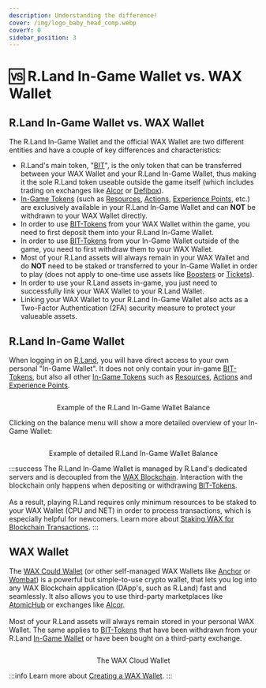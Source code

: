 ```yaml
---
description: Understanding the difference!
cover: /img/logo_baby_head_comp.webp
coverY: 0
sidebar_position: 3
---
```


# 🆚 R.Land In-Game Wallet vs. WAX Wallet

## R.Land In-Game Wallet vs. WAX Wallet

The R.Land In-Game Wallet and the official WAX Wallet are two different entities and have a couple of key differences and characteristics:

* R.Land's main token, "[BIT](/tokenomics/bit-token)", is the only token that can be transferred between your WAX Wallet and your R.Land In-Game Wallet, thus making it the sole R.Land token useable outside the game itself (which includes trading on exchanges like [Alcor](https://alcor.exchange/trade/bit-rland\_wax-eosio.token) or [Defibox](https://wax.defibox.io/marketDetail/131)).
* [In-Game Tokens](/tokenomics/in-game-tokens/) (such as [Resources](/tokenomics/in-game-tokens/resources-alloy-circuit-pixel-rgas), [Actions](/tokenomics/in-game-tokens/actions-sa-da), [Experience Points](/tokenomics/in-game-tokens/experience-points-xp), etc.) are exclusively available in your R.Land In-Game Wallet and can **NOT** be withdrawn to your WAX Wallet directly.
* In order to use [BIT-Tokens](/tokenomics/bit-token) from your WAX Wallet within the game, you need to first deposit them into your R.Land In-Game Wallet.
* In order to use [BIT-Tokens](/tokenomics/bit-token) from your In-Game Wallet outside of the game, you need to first withdraw them to your WAX Wallet.
* Most of your R.Land assets will always remain in your WAX Wallet and do **NOT** need to be staked or transferred to your In-Game Wallet in order to play (does not apply to one-time use assets like [Boosters](/nfts/boosters) or [Tickets](/nfts/tickets)).
* In order to use your R.Land assets in-game, you just need to successfully link your WAX Wallet to your R.Land Wallet.
* Linking your WAX Wallet to your R.Land In-Game Wallet also acts as a Two-Factor Authentication (2FA) security measure to protect your valueable assets.

## R.Land In-Game Wallet

When logging in on [R.Land](https://play.r.land/mine), you will have direct access to your own personal "In-Game Wallet". It does not only contain your in-game [BIT-Tokens](/tokenomics/bit-token), but also all other [In-Game Tokens](/tokenomics/in-game-tokens/) such as [Resources](/tokenomics/in-game-tokens/resources-alloy-circuit-pixel-rgas), [Actions](/tokenomics/in-game-tokens/actions-sa-da) and [Experience Points](/tokenomics/in-game-tokens/experience-points-xp).

<center><img src="/img/balance.PNG" alt="" /><figcaption><p>Example of the R.Land In-Game Wallet Balance</p></figcaption></center>

Clicking on the balance menu will show a more detailed overview of your In-Game Wallet:

<center><img src="/img/detailed_balance.PNG" alt="" /><figcaption><p>Example of detailed R.Land In-Game Wallet Balance</p></figcaption></center>

:::success
The R.Land In-Game Wallet is managed by R.Land's dedicated servers and is decoupled from the [WAX Blockchain](https://on.wax.io/wax-io/). Interaction with the blockchain only happens when depositing or withdrawing [BIT-Tokens](/tokenomics/bit-token). \
\
As a result, playing R.Land requires only minimum resources to be staked to your WAX Wallet (CPU and NET) in order to process transactions, which is especially helpful for newcomers. Learn more about [Staking WAX for Blockchain Transactions](https://wax-io.medium.com/psa-understanding-cpu-usage-and-fluctuations-in-accordance-with-staking-on-wax-84f88ef03f5f).
:::

## WAX Wallet

The [WAX Could Wallet](https://all-access.wax.io/) (or other self-managed WAX Wallets like [Anchor](https://greymass.com/en/anchor/) or [Wombat](https://www.wombat.app/)) is a powerful but simple-to-use crypto wallet, that lets you log into any WAX Blockchain application (DApp's, such as R.Land) fast and seamlessly. It also allows you to use third-party marketplaces like [AtomicHub](https://wax.atomichub.io/market?collection\_name=rland\&order=desc\&sort=created\&symbol=WAX) or exchanges like [Alcor](https://alcor.exchange/).\
\
Most of your R.Land assets will always remain stored in your personal WAX Wallet. The same applies to [BIT-Tokens](/tokenomics/bit-token) that have been withdrawn from your R.Land [In-Game Wallet](creating-an-r.land-in-game-wallet.md) or have been bought on a third-party exchange.

<center><img src="/img/WCW.PNG" alt="" /><figcaption><p>The WAX Cloud Wallet</p></figcaption></center>

:::info
Learn more about [Creating a WAX Wallet](creating-a-wax-wallet.md).
:::
